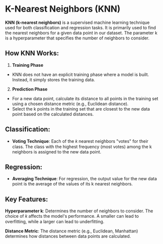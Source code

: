 # K-Nearest Neighbors (KNN)

**KNN (k-nearest neighbors)** is a supervised machine learning technique used for both classification and regression tasks. It is primarily used to find the nearest neighbors for a given data point in our dataset. The parameter k is a hyperparameter that specifies the number of neighbors to consider.

## How KNN Works:

1. **Training Phase**

- KNN does not have an explicit training phase where a model is built. Instead, it simply stores the training data.
  
2. **Prediction Phase**

 - For a new data point, calculate its distance to all points in the training set using a chosen distance metric (e.g., Euclidean distance).
 - Select the k points in the training set that are closest to the new data point based on the calculated distances.
   
## Classification:
- **Voting Technique**:
Each of the 𝑘 nearest neighbors "votes" for their class.
The class with the highest frequency (most votes) among the k neighbors is assigned to the new data point.

## Regression:
- **Averaging Technique**:
For regression, the output value for the new data point is the average of the values of its k nearest neighbors.

## Key Features:
**Hyperparameter k**: Determines the number of neighbors to consider. The choice of 𝑘 affects the model's performance. A smaller can lead to overfitting, while a larger can lead to underfitting.


**Distance Metric**: The distance metric (e.g., Euclidean, Manhattan) determines how distances between data points are calculated.
